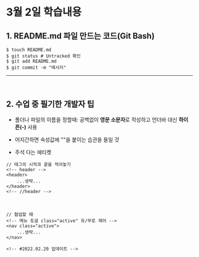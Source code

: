 # 3월 2일 학습내용

## 1. README.md 파일 만드는 코드(Git Bash)

```
$ touch README.md
$ git status # Untracked 확인
$ git add README.md
$ git commit -m "메시지"
```
---------
<br>

## 2. 수업 중 필기한 개발자 팁

- 폴더나 파일의 이름을 정할때: 공백없이 **영문 소문자**로 작성하고  언더바 대신 **하이픈(-)** 사용

- 어지간하면 속성값에 ""을 붙이는 습관을 들일 것

- 주석 다는 에티켓
```
// 태그의 시작과 끝을 적어놓기
<!-- header -->
<header>
	...생략...
</header>
<!-- //header -->
```
<br>

```
// 협업할 때
<!-- 메뉴 토글 class="active" 유/무로 제어 -->
<nav class="active">
	...생략...
</nav>

<!-- #2022.02.20 업데이트 -->
```



